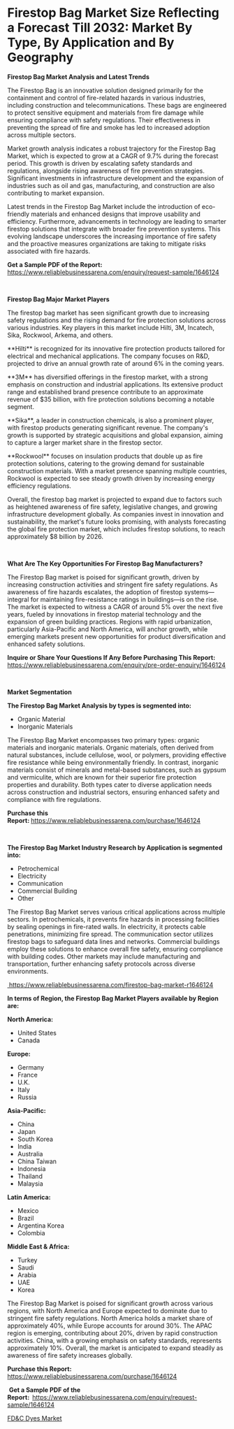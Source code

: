 <p><h1>Firestop Bag Market Size Reflecting a Forecast Till 2032: Market By Type, By Application and By Geography</h1></p><p><strong>Firestop Bag Market Analysis and Latest Trends</strong></p>
<p><p>The Firestop Bag is an innovative solution designed primarily for the containment and control of fire-related hazards in various industries, including construction and telecommunications. These bags are engineered to protect sensitive equipment and materials from fire damage while ensuring compliance with safety regulations. Their effectiveness in preventing the spread of fire and smoke has led to increased adoption across multiple sectors.</p><p>Market growth analysis indicates a robust trajectory for the Firestop Bag Market, which is expected to grow at a CAGR of 9.7% during the forecast period. This growth is driven by escalating safety standards and regulations, alongside rising awareness of fire prevention strategies. Significant investments in infrastructure development and the expansion of industries such as oil and gas, manufacturing, and construction are also contributing to market expansion.</p><p>Latest trends in the Firestop Bag Market include the introduction of eco-friendly materials and enhanced designs that improve usability and efficiency. Furthermore, advancements in technology are leading to smarter firestop solutions that integrate with broader fire prevention systems. This evolving landscape underscores the increasing importance of fire safety and the proactive measures organizations are taking to mitigate risks associated with fire hazards.</p></p>
<p><strong>Get a Sample PDF of the Report:&nbsp;</strong> <a href="https://www.reliablebusinessarena.com/enquiry/request-sample/1646124?utm_campaign=1420&utm_medium=2&utm_source=Github&utm_content=ia&utm_term=31012025&utm_id=firestop-bag">https://www.reliablebusinessarena.com/enquiry/request-sample/1646124</a></p>
<p>&nbsp;</p>
<p><strong>Firestop Bag Major Market Players</strong></p>
<p><p>The firestop bag market has seen significant growth due to increasing safety regulations and the rising demand for fire protection solutions across various industries. Key players in this market include Hilti, 3M, Incatech, Sika, Rockwool, Arkema, and others. </p><p>**Hilti** is recognized for its innovative fire protection products tailored for electrical and mechanical applications. The company focuses on R&D, projected to drive an annual growth rate of around 6% in the coming years.</p><p>**3M** has diversified offerings in the firestop market, with a strong emphasis on construction and industrial applications. Its extensive product range and established brand presence contribute to an approximate revenue of $35 billion, with fire protection solutions becoming a notable segment.</p><p>**Sika**, a leader in construction chemicals, is also a prominent player, with firestop products generating significant revenue. The company's growth is supported by strategic acquisitions and global expansion, aiming to capture a larger market share in the firestop sector.</p><p>**Rockwool** focuses on insulation products that double up as fire protection solutions, catering to the growing demand for sustainable construction materials. With a market presence spanning multiple countries, Rockwool is expected to see steady growth driven by increasing energy efficiency regulations.</p><p>Overall, the firestop bag market is projected to expand due to factors such as heightened awareness of fire safety, legislative changes, and growing infrastructure development globally. As companies invest in innovation and sustainability, the market's future looks promising, with analysts forecasting the global fire protection market, which includes firestop solutions, to reach approximately $8 billion by 2026.</p></p>
<p>&nbsp;</p>
<p><strong>What Are The Key Opportunities For Firestop Bag Manufacturers?</strong></p>
<p><p>The Firestop Bag market is poised for significant growth, driven by increasing construction activities and stringent fire safety regulations. As awareness of fire hazards escalates, the adoption of firestop systems—integral for maintaining fire-resistance ratings in buildings—is on the rise. The market is expected to witness a CAGR of around 5% over the next five years, fueled by innovations in firestop material technology and the expansion of green building practices. Regions with rapid urbanization, particularly Asia-Pacific and North America, will anchor growth, while emerging markets present new opportunities for product diversification and enhanced safety solutions.</p></p>
<p><strong>Inquire or Share Your Questions If Any Before Purchasing This Report:</strong> <a href="https://www.reliablebusinessarena.com/enquiry/pre-order-enquiry/1646124?utm_campaign=1420&utm_medium=2&utm_source=Github&utm_content=ia&utm_term=31012025&utm_id=firestop-bag">https://www.reliablebusinessarena.com/enquiry/pre-order-enquiry/1646124</a></p>
<p>&nbsp;</p>
<p><strong>Market Segmentation</strong></p>
<p><strong>The Firestop Bag Market Analysis by types is segmented into:</strong></p>
<p><ul><li>Organic Material</li><li>Inorganic Materials</li></ul></p>
<p><p>The Firestop Bag Market encompasses two primary types: organic materials and inorganic materials. Organic materials, often derived from natural substances, include cellulose, wool, or polymers, providing effective fire resistance while being environmentally friendly. In contrast, inorganic materials consist of minerals and metal-based substances, such as gypsum and vermiculite, which are known for their superior fire protection properties and durability. Both types cater to diverse application needs across construction and industrial sectors, ensuring enhanced safety and compliance with fire regulations.</p></p>
<p><strong>Purchase this Report:&nbsp;</strong><a href="https://www.reliablebusinessarena.com/purchase/1646124?utm_campaign=1420&utm_medium=2&utm_source=Github&utm_content=ia&utm_term=31012025&utm_id=firestop-bag">https://www.reliablebusinessarena.com/purchase/1646124</a></p>
<p>&nbsp;</p>
<p><strong>The Firestop Bag Market Industry Research by Application is segmented into:</strong></p>
<p><ul><li>Petrochemical</li><li>Electricity</li><li>Communication</li><li>Commercial Building</li><li>Other</li></ul></p>
<p><p>The Firestop Bag Market serves various critical applications across multiple sectors. In petrochemicals, it prevents fire hazards in processing facilities by sealing openings in fire-rated walls. In electricity, it protects cable penetrations, minimizing fire spread. The communication sector utilizes firestop bags to safeguard data lines and networks. Commercial buildings employ these solutions to enhance overall fire safety, ensuring compliance with building codes. Other markets may include manufacturing and transportation, further enhancing safety protocols across diverse environments.</p></p>
<p><a href="https://www.reliablebusinessarena.com/firestop-bag-market-r1646124?utm_campaign=1420&utm_medium=2&utm_source=Github&utm_content=ia&utm_term=31012025&utm_id=firestop-bag">&nbsp;https://www.reliablebusinessarena.com/firestop-bag-market-r1646124</a></p>
<p><strong>In terms of Region, the Firestop Bag Market Players available by Region are:</strong></p>
<p>
    <p> <strong> North America: </strong>
        <ul>
            <li>United States</li>
            <li>Canada</li>
        </ul>
        </p> 
    <p> <strong> Europe: </strong>
        <ul>
            <li>Germany</li>
            <li>France</li>
            <li>U.K.</li>
            <li>Italy</li>
            <li>Russia</li>
        </ul>
        </p> 
    <p> <strong> Asia-Pacific: </strong>
        <ul>
            <li>China</li>
            <li>Japan</li>
            <li>South Korea</li>
            <li>India</li>
            <li>Australia</li>
            <li>China Taiwan</li>
            <li>Indonesia</li>
            <li>Thailand</li>
            <li>Malaysia</li>
        </ul>
        </p> 
    <p> <strong> Latin America: </strong>
        <ul>
            <li>Mexico</li>
            <li>Brazil</li>
            <li>Argentina Korea</li>
            <li>Colombia</li>
        </ul>
        </p> 
    <p> <strong> Middle East & Africa: </strong>
        <ul>
            <li>Turkey</li>
            <li>Saudi</li>
            <li>Arabia</li>
            <li>UAE</li>
            <li>Korea</li>
        </ul>
    </p>
    </p>
<p><p>The Firestop Bag Market is poised for significant growth across various regions, with North America and Europe expected to dominate due to stringent fire safety regulations. North America holds a market share of approximately 40%, while Europe accounts for around 30%. The APAC region is emerging, contributing about 20%, driven by rapid construction activities. China, with a growing emphasis on safety standards, represents approximately 10%. Overall, the market is anticipated to expand steadily as awareness of fire safety increases globally.</p></p>
<p><strong>Purchase this Report: </strong><a href="https://www.reliablebusinessarena.com/purchase/1646124?utm_campaign=1420&utm_medium=2&utm_source=Github&utm_content=ia&utm_term=31012025&utm_id=firestop-bag">https://www.reliablebusinessarena.com/purchase/1646124</a></p>
<p>&nbsp;<strong>Get a Sample PDF of the Report:&nbsp;&nbsp;</strong><a href="https://www.reliablebusinessarena.com/enquiry/request-sample/1646124?utm_campaign=1420&utm_medium=2&utm_source=Github&utm_content=ia&utm_term=31012025&utm_id=firestop-bag">https://www.reliablebusinessarena.com/enquiry/request-sample/1646124</a></p>
<p><strong></strong></p>
<p><p><a href="https://github.com/willjis/Market-Research-Report-List-1/blob/main/fdc-dyes-market.md?utm_campaign=1420&utm_medium=2&utm_source=Github&utm_content=ia&utm_term=31012025&utm_id=firestop-bag">FD&C Dyes Market</a></p></p>